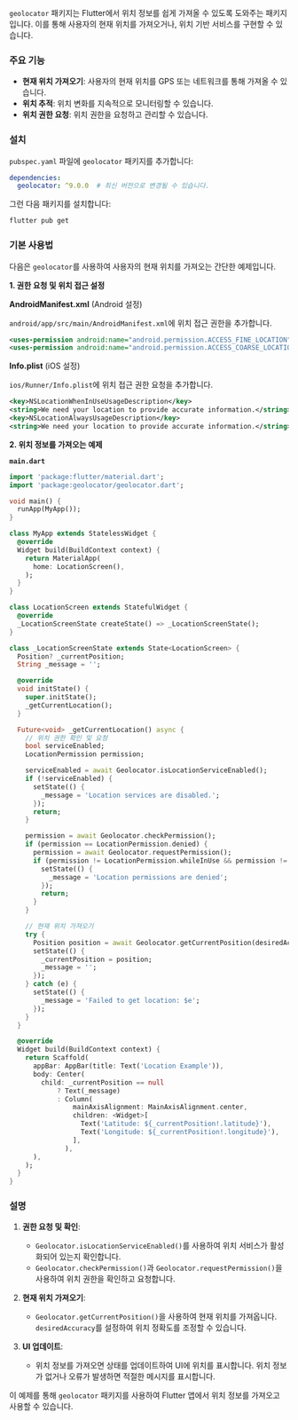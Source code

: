 `geolocator` 패키지는 Flutter에서 위치 정보를 쉽게 가져올 수 있도록 도와주는 패키지입니다. 이를 통해 사용자의 현재 위치를 가져오거나, 위치 기반 서비스를 구현할 수 있습니다.

### 주요 기능

- **현재 위치 가져오기**: 사용자의 현재 위치를 GPS 또는 네트워크를 통해 가져올 수 있습니다.
- **위치 추적**: 위치 변화를 지속적으로 모니터링할 수 있습니다.
- **위치 권한 요청**: 위치 권한을 요청하고 관리할 수 있습니다.

### 설치

`pubspec.yaml` 파일에 `geolocator` 패키지를 추가합니다:

```yaml
dependencies:
  geolocator: ^9.0.0  # 최신 버전으로 변경될 수 있습니다.
```

그런 다음 패키지를 설치합니다:

```bash
flutter pub get
```

### 기본 사용법

다음은 `geolocator`를 사용하여 사용자의 현재 위치를 가져오는 간단한 예제입니다.

**1. 권한 요청 및 위치 접근 설정**

**AndroidManifest.xml** (Android 설정)

`android/app/src/main/AndroidManifest.xml`에 위치 접근 권한을 추가합니다.

```xml
<uses-permission android:name="android.permission.ACCESS_FINE_LOCATION"/>
<uses-permission android:name="android.permission.ACCESS_COARSE_LOCATION"/>
```

**Info.plist** (iOS 설정)

`ios/Runner/Info.plist`에 위치 접근 권한 요청을 추가합니다.

```xml
<key>NSLocationWhenInUseUsageDescription</key>
<string>We need your location to provide accurate information.</string>
<key>NSLocationAlwaysUsageDescription</key>
<string>We need your location to provide accurate information.</string>
```

**2. 위치 정보를 가져오는 예제**

**`main.dart`**

```dart
import 'package:flutter/material.dart';
import 'package:geolocator/geolocator.dart';

void main() {
  runApp(MyApp());
}

class MyApp extends StatelessWidget {
  @override
  Widget build(BuildContext context) {
    return MaterialApp(
      home: LocationScreen(),
    );
  }
}

class LocationScreen extends StatefulWidget {
  @override
  _LocationScreenState createState() => _LocationScreenState();
}

class _LocationScreenState extends State<LocationScreen> {
  Position? _currentPosition;
  String _message = '';

  @override
  void initState() {
    super.initState();
    _getCurrentLocation();
  }

  Future<void> _getCurrentLocation() async {
    // 위치 권한 확인 및 요청
    bool serviceEnabled;
    LocationPermission permission;

    serviceEnabled = await Geolocator.isLocationServiceEnabled();
    if (!serviceEnabled) {
      setState(() {
        _message = 'Location services are disabled.';
      });
      return;
    }

    permission = await Geolocator.checkPermission();
    if (permission == LocationPermission.denied) {
      permission = await Geolocator.requestPermission();
      if (permission != LocationPermission.whileInUse && permission != LocationPermission.always) {
        setState(() {
          _message = 'Location permissions are denied';
        });
        return;
      }
    }

    // 현재 위치 가져오기
    try {
      Position position = await Geolocator.getCurrentPosition(desiredAccuracy: LocationAccuracy.high);
      setState(() {
        _currentPosition = position;
        _message = '';
      });
    } catch (e) {
      setState(() {
        _message = 'Failed to get location: $e';
      });
    }
  }

  @override
  Widget build(BuildContext context) {
    return Scaffold(
      appBar: AppBar(title: Text('Location Example')),
      body: Center(
        child: _currentPosition == null
            ? Text(_message)
            : Column(
                mainAxisAlignment: MainAxisAlignment.center,
                children: <Widget>[
                  Text('Latitude: ${_currentPosition!.latitude}'),
                  Text('Longitude: ${_currentPosition!.longitude}'),
                ],
              ),
      ),
    );
  }
}
```

### 설명

1. **권한 요청 및 확인**:
   - `Geolocator.isLocationServiceEnabled()`를 사용하여 위치 서비스가 활성화되어 있는지 확인합니다.
   - `Geolocator.checkPermission()`과 `Geolocator.requestPermission()`을 사용하여 위치 권한을 확인하고 요청합니다.

2. **현재 위치 가져오기**:
   - `Geolocator.getCurrentPosition()`을 사용하여 현재 위치를 가져옵니다. `desiredAccuracy`를 설정하여 위치 정확도를 조정할 수 있습니다.

3. **UI 업데이트**:
   - 위치 정보를 가져오면 상태를 업데이트하여 UI에 위치를 표시합니다. 위치 정보가 없거나 오류가 발생하면 적절한 메시지를 표시합니다.

이 예제를 통해 `geolocator` 패키지를 사용하여 Flutter 앱에서 위치 정보를 가져오고 사용할 수 있습니다.
